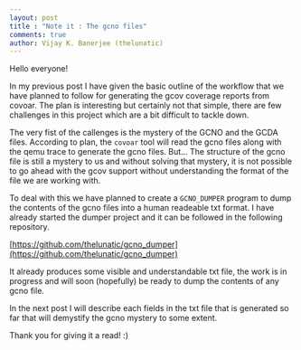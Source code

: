 ```yaml
---
layout: post
title : "Note it : The gcno files"
comments: true
author: Vijay K. Banerjee (thelunatic)
---
```

Hello everyone!

In my previous post I have given the basic outline of the workflow that we have
planned to follow for generating the gcov coverage reports from covoar. The 
plan is interesting but certainly not that simple, there are few challenges 
in this project which are a bit difficult to tackle down. 

The very fist of the callenges is the mystery of the GCNO and the GCDA files.
According to plan, the `covoar` tool will read the gcno files along with the
qemu trace to generate the gcno files. But... The structure of the gcno file 
is still a mystery to us and without solving that mystery, it is not possible 
to go ahead with the gcov support without understanding the format of the file 
we are working with.

To deal with this we have planned to create a `GCNO_DUMPER` program to dump
the contents of the gcno files into a human readeable txt format. I have 
already started the dumper project and it can be followed in the following
repository.

[https://github.com/thelunatic/gcno_dumper](https://github.com/thelunatic/gcno_dumper)


It already produces some visible and understandable txt file, the work is
in progress and will soon (hopefully) be ready to dump the contents of any gcno
file.

In the next post I will describe each fields in the txt file that is generated so
far that will demystify the gcno mystery to some extent. 

Thank you for giving it a read! :) 
